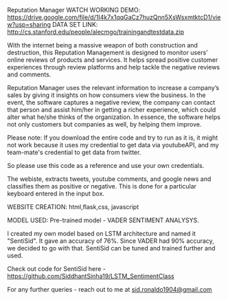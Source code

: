 Reputation Manager
WATCH WORKING DEMO: https://drive.google.com/file/d/1I4k7x1qqGaCz7huzQnn5XsWsxmtktcD1/view?usp=sharing
DATA SET LINK: http://cs.stanford.edu/people/alecmgo/trainingandtestdata.zip

With the internet being a massive weapon of both construction and destruction, this Reputation Management is designed to monitor users’ online reviews of products and services. It helps spread positive customer experiences through review platforms and help tackle the negative reviews and comments.

Reputation Manager uses the relevant information to increase a company’s sales by giving it insights on how consumers view the business. In the event, the software captures a negative review, the company can contact that person and assist him/her in getting a richer experience, which could alter what he/she thinks of the organization. In essence, the software helps not only customers but companies as well, by helping them improve.

Please note: If you download the entire code and try to run as it is, it might not work because it uses my credential to get data via youtubeAPI, and my team-mate's credential to get data from twitter.

So please use this code as a reference and use your own credentials.

The webiste, extracts tweets, youtube comments, and google news and classifies them as positive or negative.
This is done for a particular keyboard entered in the input box.

WEBSITE CREATION: html,flask,css, javascript

MODEL USED: Pre-trained model - VADER SENTIMENT ANALYSYS.

I created my own model based on LSTM architecture and named it "SentiSid". It gave an accuracy of 76%. Since VADER had 90% accuracy, we decided to go with that. SentiSid can be tuned and trained further and used.

Check out code for SentiSid here - https://github.com/SiddhantSinha19/LSTM_SentimentClass

For any further queries - reach out to me at sid.ronaldo1904@gmail.com
